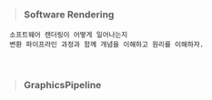 > ### Software Rendering

```
  소프트웨어 렌더링이 어떻게 일어나는지 
  변환 파이프라인 과정과 함께 개념을 이해하고 원리를 이해하자.
```

<br>


> ### GraphicsPipeline


